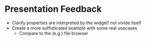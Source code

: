 <script>
import { openBrowser, openComponent } from "./../../../PX2018/project_2/utils.js"
</script>
<link rel="stylesheet" type="text/css" href="./../../../PX2018/project_2/utils.css">

# Presentation Feedback

- Clarify properties are interpreted by the widget! not vivide itself
- Create a more suffisticated example with some real usecases
    - Compare to the (e.g.) file browser 

